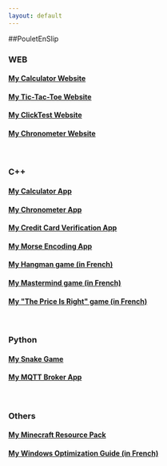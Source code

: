 ```yaml
---
layout: default
---
```


##PouletEnSlip

### WEB
#### [My Calculator Website](pages/calculator/)
#### [My Tic-Tac-Toe Website](pages/tictactoe/)
#### [My ClickTest Website](pages/clicktest/)
#### [My Chronometer Website](pages/chronometer/)
<br>

### C++
#### [My Calculator App](https://github.com/PouletEnSlip/Calculator)
#### [My Chronometer App](https://github.com/PouletEnSlip/Chronometer)
#### [My Credit Card Verification App](https://github.com/PouletEnSlip/CreditCardVerification)
#### [My Morse Encoding App](https://github.com/PouletEnSlip/Morse)
#### [My Hangman game (in French)](https://github.com/PouletEnSlip/HangmanGame)
#### [My Mastermind game (in French)](https://github.com/PouletEnSlip/Mastermind)
#### [My "The Price Is Right" game (in French)](https://github.com/PouletEnSlip/ThePriceIsRight)
<br>

### Python
#### [My Snake Game](https://github.com/PouletEnSlip/Snake)
#### [My MQTT Broker App](https://github.com/PouletEnSlip/MQTT)
<br>

### Others
#### [My Minecraft Resource Pack](pages/cotcotpack/)
#### [My Windows Optimization Guide (in French)](pages/opti/)
